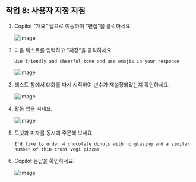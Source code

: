 ## 작업 8: 사용자 지정 지침
1. Copilot "개요" 탭으로 이동하여 "편집"을 클릭하세요.

   ![image](https://github.com/user-attachments/assets/38f3657a-7c92-470b-8855-3ad8cba25d94)

2. 다음 텍스트를 입력하고 "저장"을 클릭하세요.

   ```
   Use friendly and cheerful tone and use emojis in your response
   ```

   ![image](https://github.com/user-attachments/assets/61df49e8-73a2-4449-bd38-c67d9a61fa65)

3. 테스트 창에서 대화를 다시 시작하여 변수가 재설정되었는지 확인하세요.

   ![image](https://github.com/user-attachments/assets/a5e15887-4ee2-4c0e-b706-b9190ff0ffc7)


4. 활동 맵을 켜세요.

   ![image](https://github.com/user-attachments/assets/2d58ddaf-ff76-4ce1-93f2-633a97376b99)


5. 도넛과 피자를 동시에 주문해 보세요.

   ```
   I'd like to order 4 chocolate donuts with no glazing and a similar number of thin crust vegi pizzas
   ```

6. Copilot 응답을 확인하세요!

   ![image](https://github.com/user-attachments/assets/80c5207c-abd1-4efa-acbb-307eb8a13cc8)

